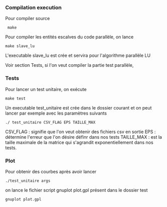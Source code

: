 ### Compilation execution ######
Pour compiler source

     make
     
Pour compiler les entités escalves du code parallèle, on lance

    make slave_lu
L'executable slave_lu est crée et servira pour l'algorithme parallèle LU
     
Voir section Tests, si l'on veut compiler la partie test parallèle, 

### Tests ######
Pour lancer un test unitaire, on exécute

    make test
Un executable test_unitaire est crée dans le dossier courant et on peut lancer par exemple avec les paramètres suivants

    ./ test_unitaire CSV_FLAG EPS TAILLE_MAX
CSV_FLAG : signifie que l'on veut obtenir des fichiers csv en sortie
EPS : détermine l'erreur que l'on désire définr dans nos tests
TAILLE_MAX : est la taille maximale de la matrice qui s'agrandit exponentiellement dans nos tests.

### Plot ######
Pour obtenir des courbes après avoir lancer 

    ./test_unitaire args
on lance le fichier script gnuplot plot.gpl présent dans le dossier test

    gnuplot plot.gpl

